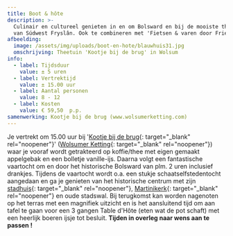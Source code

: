 ```yaml
---
title: Boot & hôte
description: >-
  Culinair en cultureel genieten in en om Bolsward en bij de mooiste theetuin
  van Súdwest Fryslân. Ook te combineren met 'Fietsen & varen door Friesland'.
afbeelding:
  image: /assets/img/uploads/boot-en-hote/blauwhuis31.jpg
  omschrijving: Theetuin 'Kootje bij de brug' in Wolsum
info:
  - label: Tijdsduur
    value: ± 5 uren
  - label: Vertrektijd
    value: ± 15.00 uur
  - label: Aantal personen
    value: 8 - 12
  - label: Kosten
    value: € 59,50  p.p.
samenwerking: Kootje bij de brug (www.wolsumerketting.com)
---
```


Je vertrekt om 15.00 uur bij '[Kootje bij de brug](http://www.wolsumerketting.com){: target="\_blank" rel="noopener"}' ([Wolsumer Ketting](https://www.google.nl/maps/place/Wolsumerketting/@53.0399696,5.5413507,15z/data=!3m1!4b1!4m5!3m4!1s0x47c8eeda1b6345d3:0x2d562f325e8c3a58!8m2!3d53.0399704!4d5.5501055){: target="\_blank" rel="noopener"}) waar je vooraf wordt getrakteerd op koffie/thee met eigen gemaakt appelgebak en een bolletje vanille-ijs. Daarna volgt een fantastische vaartocht om en door het historische Bolsward van plm. 2 uren inclusief drankjes. Tijdens de vaartocht wordt o.a. een stukje schaatselfstedentocht aangedaan en ga je genieten van het historische centrum met zijn [stadhuis](https://nl.wikipedia.org/wiki/Stadhuis_van_Bolsward){: target="\_blank" rel="noopener"},&nbsp;[Martinikerk](www.martinikerkbolsward.nl){: target="\_blank" rel="noopener"} en oude stadswal. Bij terugkomst kan worden nagenoten op het terras met een magnifiek uitzicht en is het aansluitend tijd om aan tafel te gaan voor een 3 gangen Table d'H&ocirc;te (eten wat de pot schaft) met een heerlijk boeren ijsje tot besluit. **Tijden in overleg naar wens aan te passen \!**
